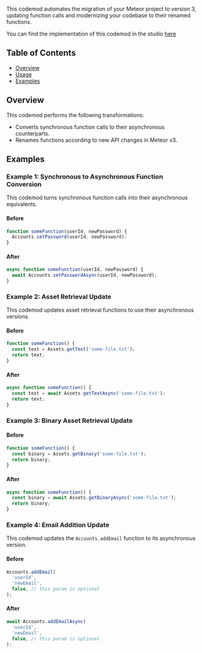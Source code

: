 


This codemod automates the migration of your Meteor project to version 3, updating function calls and modernizing your codebase to their renamed functions. 

You can find the implementation of this codemod in the studio [here](https://go.codemod.com/8OZx88x)

## Table of Contents

- [Overview](#overview)
- [Usage](#usage)
- [Examples](#examples)

## Overview

This codemod performs the following transformations:
- Converts synchronous function calls to their asynchronous counterparts.
- Renames functions according to new API changes in Meteor v3.



## Examples

### Example 1: Synchronous to Asynchronous Function Conversion

This codemod turns synchronous function calls into their asynchronous equivalents.

#### Before

```ts
function someFunction(userId, newPassword) {
  Accounts.setPassword(userId, newPassword);
}
```

#### After

```ts
async function someFunction(userId, newPassword) {
  await Accounts.setPasswordAsync(userId, newPassword);
}
```

### Example 2: Asset Retrieval Update

This codemod updates asset retrieval functions to use their asynchronous versions.

#### Before

```ts
function someFunction() {
  const text = Assets.getText('some-file.txt');
  return text;
}
```

#### After

```ts
async function someFunction() {
  const text = await Assets.getTextAsync('some-file.txt');
  return text;
}
```

### Example 3: Binary Asset Retrieval Update

#### Before

```ts
function someFunction() {
  const binary = Assets.getBinary('some-file.txt');
  return binary;
}
```

#### After

```ts
async function someFunction() {
  const binary = await Assets.getBinaryAsync('some-file.txt');
  return binary;
}
```

### Example 4: Email Addition Update

This codemod updates the `Accounts.addEmail` function to its asynchronous version.

#### Before

```ts
Accounts.addEmail(
  'userId',
  'newEmail',
  false, // this param is optional
);
```

#### After

```ts
await Accounts.addEmailAsync(
  'userId',
  'newEmail',
  false, // this param is optional
);
```

